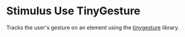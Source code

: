 # Stimulus Use TinyGesture

Tracks the user's gesture on an element using the [tinygesture] library.

[tinygesture]: https://github.com/sciactive/tinygesture
